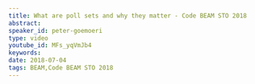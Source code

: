 ```yaml
---
title: What are poll sets and why they matter - Code BEAM STO 2018
abstract: 
speaker_id: peter-goemoeri
type: video
youtube_id: MFs_yqVmJb4
keywords: 
date: 2018-07-04
tags: BEAM,Code BEAM STO 2018
---
```


